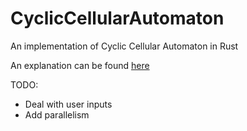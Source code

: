 # CyclicCellularAutomaton
An implementation of Cyclic Cellular Automaton in Rust

An explanation can be found [here](https://en.wikipedia.org/wiki/Cyclic_cellular_automaton)

TODO: 
* Deal with user inputs
* Add parallelism